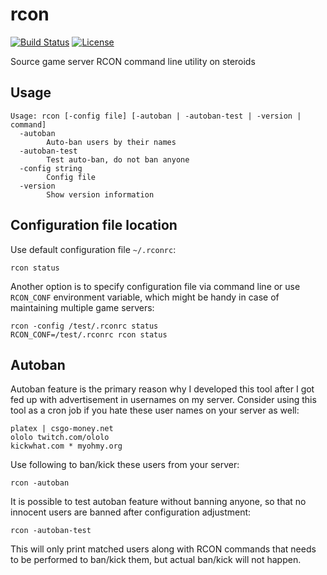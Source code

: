 rcon
====

[![Build Status](https://travis-ci.org/dieselburner/rcon.svg)](https://travis-ci.org/dieselburner/rcon)
[![License](https://img.shields.io/github/license/dieselburner/rcon.svg)](https://github.com/dieselburner/rcon/blob/master/LICENSE.md)

Source game server RCON command line utility on steroids

Usage
-----

```
Usage: rcon [-config file] [-autoban | -autoban-test | -version | command]
  -autoban
        Auto-ban users by their names
  -autoban-test
        Test auto-ban, do not ban anyone
  -config string
        Config file
  -version
        Show version information
```

Configuration file location
---------------------------
Use default configuration file `~/.rconrc`:

```
rcon status
```

Another option is to specify configuration file via command line or use `RCON_CONF` environment variable, which might be handy in case of maintaining multiple game servers:

```
rcon -config /test/.rconrc status
RCON_CONF=/test/.rconrc rcon status
```

Autoban
-------

Autoban feature is the primary reason why I developed this tool after I got fed up with advertisement in usernames on my server. Consider using this tool as a cron job if you hate these user names on your server as well:

```
platex | csgo-money.net
ololo twitch.com/ololo
kickwhat.com * myohmy.org
```

Use following to ban/kick these users from your server:

```
rcon -autoban
```

It is possible to test autoban feature without banning anyone, so that no innocent users are banned after configuration adjustment:

```
rcon -autoban-test
```

This will only print matched users along with RCON commands that needs to be performed to ban/kick them, but actual ban/kick will not happen.
